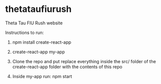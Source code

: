 # thetataufiurush
Theta Tau FIU Rush website

Instructions to run:

1) npm install create-react-app

2) create-react-app my-app

3) Clone the repo and put replace everything inside the src/ folder of the create-react-app folder with the
contents of this repo

4) Inside my-app run: npm start

